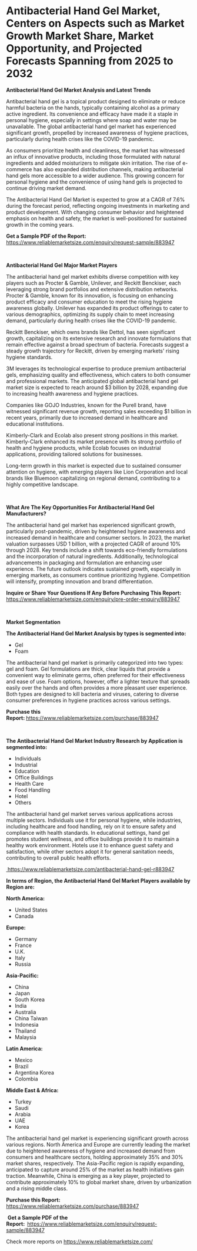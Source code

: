 <p><h1>Antibacterial Hand Gel Market, Centers on Aspects such as Market Growth Market Share, Market Opportunity, and Projected Forecasts Spanning from 2025 to 2032</h1></p><p><strong>Antibacterial Hand Gel Market Analysis and Latest Trends</strong></p>
<p><p>Antibacterial hand gel is a topical product designed to eliminate or reduce harmful bacteria on the hands, typically containing alcohol as a primary active ingredient. Its convenience and efficacy have made it a staple in personal hygiene, especially in settings where soap and water may be unavailable. The global antibacterial hand gel market has experienced significant growth, propelled by increased awareness of hygiene practices, particularly during health crises like the COVID-19 pandemic.</p><p>As consumers prioritize health and cleanliness, the market has witnessed an influx of innovative products, including those formulated with natural ingredients and added moisturizers to mitigate skin irritation. The rise of e-commerce has also expanded distribution channels, making antibacterial hand gels more accessible to a wider audience. This growing concern for personal hygiene and the convenience of using hand gels is projected to continue driving market demand.</p><p>The Antibacterial Hand Gel Market is expected to grow at a CAGR of 7.6% during the forecast period, reflecting ongoing investments in marketing and product development. With changing consumer behavior and heightened emphasis on health and safety, the market is well-positioned for sustained growth in the coming years.</p></p>
<p><strong>Get a Sample PDF of the Report:&nbsp;</strong> <a href="https://www.reliablemarketsize.com/enquiry/request-sample/883947?utm_campaign=3198&utm_medium=2&utm_source=Github&utm_content=ia&utm_term=05042025&utm_id=antibacterial-hand-gel">https://www.reliablemarketsize.com/enquiry/request-sample/883947</a></p>
<p>&nbsp;</p>
<p><strong>Antibacterial Hand Gel Major Market Players</strong></p>
<p><p>The antibacterial hand gel market exhibits diverse competition with key players such as Procter & Gamble, Unilever, and Reckitt Benckiser, each leveraging strong brand portfolios and extensive distribution networks. Procter & Gamble, known for its innovation, is focusing on enhancing product efficacy and consumer education to meet the rising hygiene awareness globally. Unilever has expanded its product offerings to cater to various demographics, optimizing its supply chain to meet increasing demand, particularly during health crises like the COVID-19 pandemic.</p><p>Reckitt Benckiser, which owns brands like Dettol, has seen significant growth, capitalizing on its extensive research and innovate formulations that remain effective against a broad spectrum of bacteria. Forecasts suggest a steady growth trajectory for Reckitt, driven by emerging markets' rising hygiene standards.</p><p>3M leverages its technological expertise to produce premium antibacterial gels, emphasizing quality and effectiveness, which caters to both consumer and professional markets. The anticipated global antibacterial hand gel market size is expected to reach around $3 billion by 2028, expanding due to increasing health awareness and hygiene practices.</p><p>Companies like GOJO Industries, known for the Purell brand, have witnessed significant revenue growth, reporting sales exceeding $1 billion in recent years, primarily due to increased demand in healthcare and educational institutions.</p><p>Kimberly-Clark and Ecolab also present strong positions in this market. Kimberly-Clark enhanced its market presence with its strong portfolio of health and hygiene products, while Ecolab focuses on industrial applications, providing tailored solutions for businesses.</p><p>Long-term growth in this market is expected due to sustained consumer attention on hygiene, with emerging players like Lion Corporation and local brands like Bluemoon capitalizing on regional demand, contributing to a highly competitive landscape.</p></p>
<p>&nbsp;</p>
<p><strong>What Are The Key Opportunities For Antibacterial Hand Gel Manufacturers?</strong></p>
<p><p>The antibacterial hand gel market has experienced significant growth, particularly post-pandemic, driven by heightened hygiene awareness and increased demand in healthcare and consumer sectors. In 2023, the market valuation surpasses USD 1 billion, with a projected CAGR of around 10% through 2028. Key trends include a shift towards eco-friendly formulations and the incorporation of natural ingredients. Additionally, technological advancements in packaging and formulation are enhancing user experience. The future outlook indicates sustained growth, especially in emerging markets, as consumers continue prioritizing hygiene. Competition will intensify, prompting innovation and brand differentiation.</p></p>
<p><strong>Inquire or Share Your Questions If Any Before Purchasing This Report:</strong> <a href="https://www.reliablemarketsize.com/enquiry/pre-order-enquiry/883947?utm_campaign=3198&utm_medium=2&utm_source=Github&utm_content=ia&utm_term=05042025&utm_id=antibacterial-hand-gel">https://www.reliablemarketsize.com/enquiry/pre-order-enquiry/883947</a></p>
<p>&nbsp;</p>
<p><strong>Market Segmentation</strong></p>
<p><strong>The Antibacterial Hand Gel Market Analysis by types is segmented into:</strong></p>
<p><ul><li>Gel</li><li>Foam</li></ul></p>
<p><p>The antibacterial hand gel market is primarily categorized into two types: gel and foam. Gel formulations are thick, clear liquids that provide a convenient way to eliminate germs, often preferred for their effectiveness and ease of use. Foam options, however, offer a lighter texture that spreads easily over the hands and often provides a more pleasant user experience. Both types are designed to kill bacteria and viruses, catering to diverse consumer preferences in hygiene practices across various settings.</p></p>
<p><strong>Purchase this Report:&nbsp;</strong><a href="https://www.reliablemarketsize.com/purchase/883947?utm_campaign=3198&utm_medium=2&utm_source=Github&utm_content=ia&utm_term=05042025&utm_id=antibacterial-hand-gel">https://www.reliablemarketsize.com/purchase/883947</a></p>
<p>&nbsp;</p>
<p><strong>The Antibacterial Hand Gel Market Industry Research by Application is segmented into:</strong></p>
<p><ul><li>Individuals</li><li>Industrial</li><li>Education</li><li>Office Buildings</li><li>Health Care</li><li>Food Handling</li><li>Hotel</li><li>Others</li></ul></p>
<p><p>The antibacterial hand gel market serves various applications across multiple sectors. Individuals use it for personal hygiene, while industries, including healthcare and food handling, rely on it to ensure safety and compliance with health standards. In educational settings, hand gel promotes student wellness, and office buildings provide it to maintain a healthy work environment. Hotels use it to enhance guest safety and satisfaction, while other sectors adopt it for general sanitation needs, contributing to overall public health efforts.</p></p>
<p><a href="https://www.reliablemarketsize.com/antibacterial-hand-gel-r883947?utm_campaign=3198&utm_medium=2&utm_source=Github&utm_content=ia&utm_term=05042025&utm_id=antibacterial-hand-gel">&nbsp;https://www.reliablemarketsize.com/antibacterial-hand-gel-r883947</a></p>
<p><strong>In terms of Region, the Antibacterial Hand Gel Market Players available by Region are:</strong></p>
<p>
    <p> <strong> North America: </strong>
        <ul>
            <li>United States</li>
            <li>Canada</li>
        </ul>
        </p> 
    <p> <strong> Europe: </strong>
        <ul>
            <li>Germany</li>
            <li>France</li>
            <li>U.K.</li>
            <li>Italy</li>
            <li>Russia</li>
        </ul>
        </p> 
    <p> <strong> Asia-Pacific: </strong>
        <ul>
            <li>China</li>
            <li>Japan</li>
            <li>South Korea</li>
            <li>India</li>
            <li>Australia</li>
            <li>China Taiwan</li>
            <li>Indonesia</li>
            <li>Thailand</li>
            <li>Malaysia</li>
        </ul>
        </p> 
    <p> <strong> Latin America: </strong>
        <ul>
            <li>Mexico</li>
            <li>Brazil</li>
            <li>Argentina Korea</li>
            <li>Colombia</li>
        </ul>
        </p> 
    <p> <strong> Middle East & Africa: </strong>
        <ul>
            <li>Turkey</li>
            <li>Saudi</li>
            <li>Arabia</li>
            <li>UAE</li>
            <li>Korea</li>
        </ul>
    </p>
    </p>
<p><p>The antibacterial hand gel market is experiencing significant growth across various regions. North America and Europe are currently leading the market due to heightened awareness of hygiene and increased demand from consumers and healthcare sectors, holding approximately 35% and 30% market shares, respectively. The Asia-Pacific region is rapidly expanding, anticipated to capture around 25% of the market as health initiatives gain traction. Meanwhile, China is emerging as a key player, projected to contribute approximately 10% to global market share, driven by urbanization and a rising middle class.</p></p>
<p><strong>Purchase this Report: </strong><a href="https://www.reliablemarketsize.com/purchase/883947?utm_campaign=3198&utm_medium=2&utm_source=Github&utm_content=ia&utm_term=05042025&utm_id=antibacterial-hand-gel">https://www.reliablemarketsize.com/purchase/883947</a></p>
<p>&nbsp;<strong>Get a Sample PDF of the Report:&nbsp;&nbsp;</strong><a href="https://www.reliablemarketsize.com/enquiry/request-sample/883947?utm_campaign=3198&utm_medium=2&utm_source=Github&utm_content=ia&utm_term=05042025&utm_id=antibacterial-hand-gel">https://www.reliablemarketsize.com/enquiry/request-sample/883947</a></p>
<p><strong></strong></p>
<p>Check more reports on <a href="https://www.reliablemarketsize.com/?utm_campaign=3198&utm_medium=2&utm_source=Github&utm_content=ia&utm_term=05042025&utm_id=antibacterial-hand-gel">https://www.reliablemarketsize.com/</a></p>
